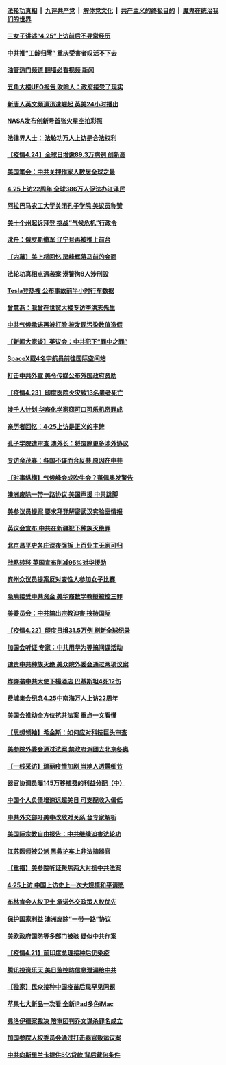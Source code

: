 ####  [法轮功真相](../../../../basic/blob/master/README.md?t=04250902) &nbsp;|&nbsp; [九评共产党](../../../../9ping.md/blob/master/README.md?t=04250902) &nbsp;|&nbsp; [解体党文化](../../../../jtdwh.md/blob/master/README.md?t=04250902)  &nbsp;|&nbsp; [共产主义的终极目的](../../../../gczydzjmd.md/blob/master/README.md?t=04250902) &nbsp;|&nbsp; [魔鬼在统治我们的世界](../../../../mgztzwmdsj.md/blob/master/README.md?t=04250902) 

#### [三女子讲述“4.25”上访前后不寻常经历](../pages/nf4514/n12888540.md?t=04250902) 

#### [中共推“工龄归零” 重庆受害者叹活不下去](../pages/nf4514/n12902826.md?t=04250902) 

#### [油管热门频道 翻墙必看视频 新闻](http://159.65.108.143:81/youtube.html)

#### [五角大楼UFO报告 吹哨人：政府接受了现实](../pages/nf4514/n12902746.md?t=04250902) 

#### [新唐人英文频道迅速崛起 英美24小时播出](../pages/nf4514/n12899026.md?t=04250902) 

#### [NASA发布创新号首张火星空拍彩照](../pages/nf4514/n12902682.md?t=04250902) 

#### [法律界人士： 法轮功万人上访是合法权利](../pages/nf4514/n12902232.md?t=04250902) 

#### [【疫情4.24】全球日增逾89.3万病例 创新高](../pages/nf4514/n12902304.md?t=04250902) 

#### [美国笔会：中共关押作家人数居全球之最](../pages/nf4514/n12901918.md?t=04250902) 

#### [4.25上访22周年 全球386万人促法办江泽民](../pages/nf4514/n12900410.md?t=04250902) 

#### [阿拉巴马农工大学关闭孔子学院 美议员称赞](../pages/nf4514/n12901561.md?t=04250902) 

#### [美十个州起诉拜登 挑战“气候危机”行政令](../pages/nf4514/n12901504.md?t=04250902) 

#### [沈舟：俄罗斯撤军 辽宁号再被推上前台](../pages/nf4514/n12901453.md?t=04250902) 

#### [【内幕】美上将回忆 房峰辉落马前的会面](../pages/nf4514/n12901440.md?t=04250902) 

#### [法轮功真相点遇袭案 港警拘8人涉刑毁](../pages/nf4514/n12901363.md?t=04250902) 

#### [Tesla登热搜 公布事故前半小时行车数据](../pages/nf4514/n12900832.md?t=04250902) 

#### [曾慧燕：我曾在世贸大楼专访李洪志先生](../pages/nf4514/n12898729.md?t=04250902) 

#### [中共气候承诺再被打脸 被发现污染数值造假](../pages/nf4514/n12900385.md?t=04250902) 

#### [【新闻大家谈】英议会：中共犯下“罪中之罪”](../pages/nf4514/n12900584.md?t=04250902) 

#### [SpaceX载4名宇航员前往国际空间站](../pages/nf4514/n12900383.md?t=04250902) 

#### [打击中共外宣 美令传媒公布外国政府资助](../pages/nf4514/n12900339.md?t=04250902) 

#### [【疫情4.23】印度医院火灾致13名患者死亡](../pages/nf4514/n12900106.md?t=04250902) 

#### [涉千人计划 华裔化学家窃可口可乐机密罪成](../pages/nf4514/n12899797.md?t=04250902) 

#### [亲历者回忆：4·25上访是正义的丰碑](../pages/nf4514/n12899510.md?t=04250902) 

#### [孔子学院遭审查 澳外长：将废除更多涉外协议](../pages/nf4514/n12899492.md?t=04250902) 

#### [专访余茂春：各国不谋而合反共 原因在中共](../pages/nf4514/n12899281.md?t=04250902) 

#### [【时事纵横】气候峰会成吹牛会？蓬佩奥发警告](../pages/nf4514/n12898974.md?t=04250902) 

#### [澳洲废除一带一路协议 美国声援 中共跳脚](../pages/nf4514/n12898768.md?t=04250902) 

#### [美参议员提案 要求拜登解密武汉实验室情报](../pages/nf4514/n12898787.md?t=04250902) 

#### [英议会宣布 中共在新疆犯下种族灭绝罪](../pages/nf4514/n12898674.md?t=04250902) 

#### [北京昌平史各庄深夜强拆 上百业主无家可归](../pages/nf4514/n12898372.md?t=04250902) 

#### [战略转移 英国宣布削减95%对华援助](../pages/nf4514/n12898513.md?t=04250902) 

#### [宾州众议员提案反对变性人参加女子比赛 ](../pages/nf4514/n12896602.md?t=04250902) 

#### [隐瞒接受中共资金 美华裔数学教授被控三罪](../pages/nf4514/n12898336.md?t=04250902) 

#### [美委员会：中共输出宗教迫害 挟持国际](../pages/nf4514/n12897485.md?t=04250902) 

#### [【疫情4.22】印度日增31.5万例 刷新全球纪录](../pages/nf4514/n12897550.md?t=04250902) 

#### [加国会听证 专家：中共用华为等搞间谍活动](../pages/nf4514/n12896356.md?t=04250902) 

#### [谴责中共种族灭绝 美众院外委会通过两项议案](../pages/nf4514/n12896720.md?t=04250902) 

#### [炸弹袭中共大使下榻酒店 巴基斯坦4死12伤](../pages/nf4514/n12896833.md?t=04250902) 

#### [费城集会纪念4.25中南海万人上访22周年](../pages/nf4514/n12893923.md?t=04250902) 

#### [美国会推动全方位抗共法案 重点一文看懂](../pages/nf4514/n12896606.md?t=04250902) 

#### [【思想领袖】希金斯：如何应对科技巨头审查](../pages/nf4514/n12820740.md?t=04250902) 

#### [美参院外委会通过法案 禁政府派团去北京冬奥](../pages/nf4514/n12896380.md?t=04250902) 

#### [【一线采访】瑞丽疫情加剧 当地人透露细节](../pages/nf4514/n12896216.md?t=04250902) 

#### [器官协调员曝145万移植费的利益分配（中）](../pages/nf4514/n12894547.md?t=04250902) 

#### [中国个人负债增速远超美日 可支配收入偏低](../pages/nf4514/n12896005.md?t=04250902) 

#### [中共外交部吁美中改敌对关系 台专家解析](../pages/nf4514/n12895748.md?t=04250902) 

#### [美国际宗教自由报告：中共继续迫害法轮功](../pages/nf4514/n12895865.md?t=04250902) 

#### [江苏医师被公派 黑救护车上非法摘器官](../pages/nf4514/n12894173.md?t=04250902) 

#### [【重播】美参院听证聚焦两大对抗中共法案](../pages/nf4514/n12894147.md?t=04250902) 

#### [4·25上访 中国上访史上一次大规模和平请愿](../pages/nf4514/n12875982.md?t=04250902) 

#### [布林肯会人权卫士 承诺外交政策人权优先](../pages/nf4514/n12895557.md?t=04250902) 

#### [保护国家利益 澳洲废除“一带一路”协议](../pages/nf4514/n12895280.md?t=04250902) 

#### [美欧政府国防等多部门被骇 疑似中共作案](../pages/nf4514/n12895484.md?t=04250902) 

#### [【疫情4.21】前印度总理接种后仍染疫](../pages/nf4514/n12894972.md?t=04250902) 

#### [腾讯投资乐天 美日监控防信息泄漏给中共](../pages/nf4514/n12894197.md?t=04250902) 

#### [【独家】民众接种中国疫苗后现罕见问题](../pages/nf4514/n12890122.md?t=04250902) 

#### [苹果七大新品一次看 全新iPad多色iMac](../pages/nf4514/n12893938.md?t=04250902) 

#### [弗洛伊德案裁决 陪审团判乔文谋杀罪名成立](../pages/nf4514/n12893910.md?t=04250902) 

#### [加国参院人权委员会通过打击器官贩运议案](../pages/nf4514/n12893714.md?t=04250902) 

#### [中共向斯里兰卡提供5亿贷款 背后藏何条件](../pages/nf4514/n12893603.md?t=04250902) 

<img src='http://gfw-breaker.win/goodnews/indexes/nf4514.md' width='0px' height='0px'/>
